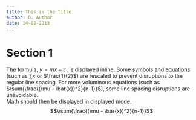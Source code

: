 ```yaml
---
title: This is the title
author: D. Author
date: 14-02-2013
...
```


# Section 1
The formula, $y=mx+c$, is displayed inline. 
Some symbols and equations (such as 
$\sum{x}$ or $\frac{1}{2}$) are rescaled 
to prevent disruptions to the regular 
line spacing.
For more voluminous equations (such as 
$\sum{\frac{(\mu - \bar{x})^2}{n-1}}$), 
some line spacing disruptions are unavoidable.  
Math should then be displayed in displayed mode.
$$\\sum{\frac{(\mu - \bar{x})^2}{n-1}}$$
